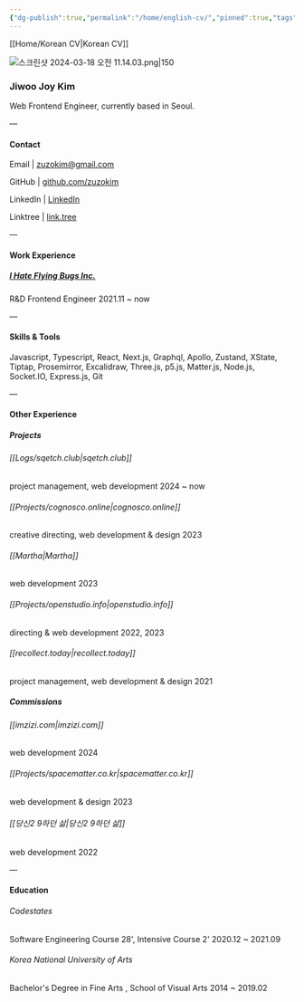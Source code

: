 ```yaml
---
{"dg-publish":true,"permalink":"/home/english-cv/","pinned":true,"tags":["gardenEntry"],"created":"2024-08-20","updated":"2024-08-27T23:18:00"}
---
```


[[Home/Korean CV\|Korean CV]]

![스크린샷 2024-03-18 오전 11.14.03.png|150](/img/user/%EC%8A%A4%ED%81%AC%EB%A6%B0%EC%83%B7%202024-03-18%20%EC%98%A4%EC%A0%84%2011.14.03.png)

### Jiwoo Joy Kim

Web Frontend Engineer, currently based in Seoul.


 —
#### Contact

Email | zuzokim@gmail.com

GitHub | [github.com/zuzokim](https://github.com/zuzokim)

LinkedIn | [LinkedIn](https://www.linkedin.com/in/%EC%A7%80%EC%9A%B0-%EA%B9%80-635921206?utm_source=share&utm_campaign=share_via&utm_content=profile&utm_medium=ios_app)

Linktree | [link.tree](https://linktr.ee/zuzokim)

 —

#### Work Experience

##### [I Hate Flying Bugs Inc.](https://www.ihateflyingbugs.com/en/main-en/)
 R&D Frontend Engineer 2021.11 ~ now

 —

#### Skills & Tools

Javascript, Typescript, React, Next.js, Graphql, Apollo, Zustand, XState, Tiptap, Prosemirror, Excalidraw, Three.js, p5.js, Matter.js, Node.js, Socket.IO, Express.js, Git
 
 —
#### Other Experience

##### Projects

###### [[Logs/sqetch.club\|sqetch.club]]
project management, web development 2024 ~ now

 ###### [[Projects/cognosco.online\|cognosco.online]]
 creative directing, web development & design 2023

###### [[Martha\|Martha]]
web development 2023

###### [[Projects/openstudio.info\|openstudio.info]]
directing & web development 2022, 2023

###### [[recollect.today\|recollect.today]]
project management, web development & design 2021

##### Commissions

###### [[imzizi.com\|imzizi.com]]
web development 2024

###### [[Projects/spacematter.co.kr\|spacematter.co.kr]]
web development & design 2023

###### [[당신2 9하던 삶\|당신2 9하던 삶]]
web development 2022

—

#### Education

###### Codestates 
Software Engineering Course 28', Intensive Course 2' 2020.12 ~ 2021.09

###### Korea National University of Arts
Bachelor's Degree in Fine Arts , School of Visual Arts 2014 ~ 2019.02


